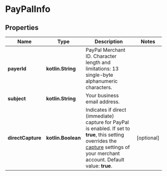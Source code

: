 
# PayPalInfo

## Properties
Name | Type | Description | Notes
------------ | ------------- | ------------- | -------------
**payerId** | **kotlin.String** | PayPal Merchant ID. Character length and limitations: 13 single-byte alphanumeric characters. | 
**subject** | **kotlin.String** | Your business email address. | 
**directCapture** | **kotlin.Boolean** | Indicates if direct (immediate) capture for PayPal is enabled. If set to **true**, this setting overrides the [capture](https://docs.adyen.com/online-payments/capture) settings of your merchant account. Default value: **true**. |  [optional]



